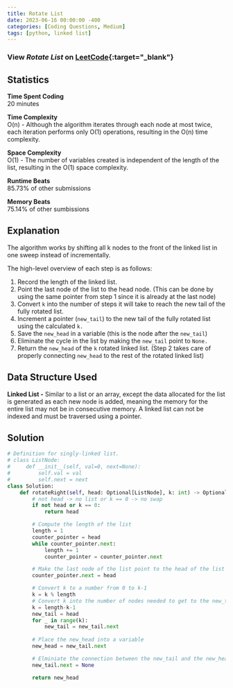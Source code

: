 ```yaml
---
title: Rotate List
date: 2023-06-16 00:00:00 -400
categories: [Coding Questions, Medium]
tags: [python, linked list]
---
```


### View *Rotate List* on [LeetCode](https://leetcode.com/problems/rotate-list/description/){:target="_blank"}  

## Statistics  

**Time Spent Coding**  
20 minutes

**Time Complexity**  
O(n) - Although the algorithm iterates through each node at most twice, each iteration performs only O(1) operations, resulting in the O(n) time complexity.

**Space Complexity**  
O(1) - The number of variables created is independent of the length of the list, resulting in the O(1) space complexity.

**Runtime Beats**  
85.73% of other submissions  

**Memory Beats**  
75.14% of other sumbissions  

## Explanation  
The algorithm works by shifting all k nodes to the front of the linked list in one sweep instead of incrementally.

The high-level overview of each step is as follows:

1.  Record the length of the linked list.
2.  Point the last node of the list to the head node. (This can be done by using the same pointer from step 1 since it is already at the last node)
3.  Convert `k` into the number of steps it will take to reach the new tail of the fully rotated list.
4.  Increment a pointer (`new_tail`) to the new tail of the fully rotated list using the calculated `k.`
5.  Save the `new_head` in a variable (this is the node after the `new_tail`)
6.  Eliminate the cycle in the list by making the `new_tail` point to `None.`
7.  Return the `new_head` of the `k` rotated linked list. (Step 2 takes care of properly connecting `new_head` to the rest of the rotated linked list)

## Data Structure Used

**Linked List -** Similar to a list or an array, except the data allocated for the list is generated as each new node is added, meaning the memory for the entire list may not be in consecutive memory. A linked list can not be indexed and must be traversed using a pointer.

## Solution  

```python
# Definition for singly-linked list.
# class ListNode:
#     def __init__(self, val=0, next=None):
#         self.val = val
#         self.next = next
class Solution:
    def rotateRight(self, head: Optional[ListNode], k: int) -> Optional[ListNode]:
        # not head -> no list or k == 0 -> no swap 
        if not head or k == 0:
            return head

        # Compute the length of the list
        length = 1
        counter_pointer = head
        while counter_pointer.next:
            length += 1
            counter_pointer = counter_pointer.next

        # Make the last node of the list point to the head of the list
        counter_pointer.next = head 

        # Convert k to a number from 0 to k-1
        k = k % length
        # Convert k into the number of nodes needed to get to the new_tail
        k = length-k-1
        new_tail = head
        for _ in range(k):
            new_tail = new_tail.next
        
        # Place the new_head into a variable
        new_head = new_tail.next

        # Elminiate the connection between the new_tail and the new_head to avoid a cycle
        new_tail.next = None

        return new_head
```